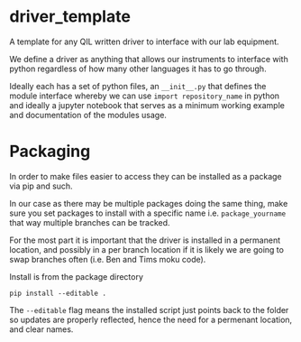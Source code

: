 # driver_template
A template for any QIL written driver to interface with our lab equipment.
 
We define a driver as anything that allows our instruments to interface with python regardless of how many other languages it has to go through.
 
Ideally each has a set of python files, an `__init__.py` that defines the module interface whereby we can use `import repository_name` in python and ideally a jupyter notebook that serves as a minimum working example and documentation of the modules usage.
 
# Packaging
In order to make files easier to access they can be installed as a package via pip and such.
 
In our case as there may be multiple packages doing the same thing, make sure you set packages to install with a specific name i.e. `package_yourname` that way multiple branches can be tracked.
 
For the most part it is important that the driver is installed in a permanent location, and possibly in a per branch location if it is likely we are going to swap branches often (i.e. Ben and Tims moku code).
 
Install is from the package directory
 
```
pip install --editable .
```
The `--editable` flag means the installed script just points back to the folder so updates are properly reflected, hence the need for a permenant location, and clear names.


